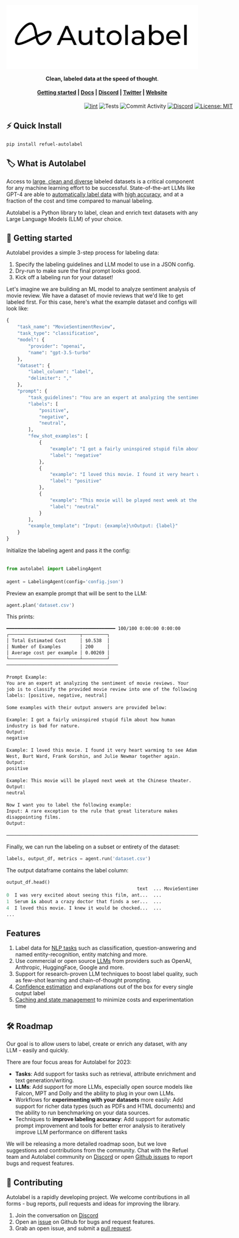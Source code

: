 <picture>
  <img alt="Refuel logo" src="docs/assets/Autolabel_blk_w_background.png">
</picture>
<p align="center">
    <b>Clean, labeled data at the speed of thought</b>.
</p>

<h4 align="center">
  <a href="https://docs.refuel.ai/guide/overview/getting-started/">Getting started</a> |
  <a href="https://docs.refuel.ai/">Docs</a> |
  <a href="https://discord.gg/fweVnRx6CU">Discord</a> |
  <a href="https://twitter.com/RefuelAI">Twitter</a> |
  <a href="https://www.refuel.ai/">Website</a>
</h4>

<div align="center" style="width:800px">

[![lint](https://github.com/refuel-ai/autolabel/actions/workflows/black.yaml/badge.svg)](https://github.com/refuel-ai/autolabel/actions/workflows/black.yaml/badge.svg) ![Tests](https://github.com/refuel-ai/autolabel/actions/workflows/test.yaml/badge.svg) ![Commit Activity](https://img.shields.io/github/commit-activity/m/refuel-ai/autolabel) [![Discord](https://img.shields.io/discord/1098746693152931901)](https://discord.gg/fweVnRx6CU) [![License: MIT](https://badgen.net/badge/license/MIT/blue)](https://opensource.org/licenses/MIT)
</div>

## ⚡ Quick Install

`pip install refuel-autolabel`

## 🏷 What is Autolabel

Access to [large, clean and diverse](https://twitter.com/karpathy/status/1528443124577513472?lang=en) labeled datasets is a critical component for any machine learning effort to be successful. State-of-the-art LLMs like GPT-4 are able to [automatically label data](https://arxiv.org/abs/2303.15056) with [high accuracy](https://arxiv.org/abs/2303.16854), and at a fraction of the cost and time compared to manual labeling.

Autolabel is a Python library to label, clean and enrich text datasets with any Large Language Models (LLM) of your choice.

## 🚀 Getting started

Autolabel provides a simple 3-step process for labeling data:

1. Specify the labeling guidelines and LLM model to use in a JSON config.
2. Dry-run to make sure the final prompt looks good.
3. Kick off a labeling run for your dataset!

Let's imagine we are building an ML model to analyze sentiment analysis of movie review. We have a dataset of movie reviews that we'd like to get labeled first. For this case, here's what the example dataset and configs will look like:

```python
{
    "task_name": "MovieSentimentReview",
    "task_type": "classification",
    "model": {
        "provider": "openai",
        "name": "gpt-3.5-turbo"
    },
    "dataset": {
        "label_column": "label",
        "delimiter": ","
    },
    "prompt": {
        "task_guidelines": "You are an expert at analyzing the sentiment of movie reviews. Your job is to classify the provided movie review into one of the following labels: {labels}",
        "labels": [
            "positive",
            "negative",
            "neutral",
        ],
        "few_shot_examples": [
            {
                "example": "I got a fairly uninspired stupid film about how human industry is bad for nature.",
                "label": "negative"
            },
            {
                "example": "I loved this movie. I found it very heart warming to see Adam West, Burt Ward, Frank Gorshin, and Julie Newmar together again.",
                "label": "positive"
            },
            {
                "example": "This movie will be played next week at the Chinese theater.",
                "label": "neutral"
            }
        ],
        "example_template": "Input: {example}\nOutput: {label}"
    }
}
```

Initialize the labeling agent and pass it the config:

```python

from autolabel import LabelingAgent

agent = LabelingAgent(config='config.json')
```

Preview an example prompt that will be sent to the LLM:

```python
agent.plan('dataset.csv')
```

This prints:

```
━━━━━━━━━━━━━━━━━━━━━━━━━━━━━━━━━━━━━━━━ 100/100 0:00:00 0:00:00
┌──────────────────────────┬─────────┐
│ Total Estimated Cost     │ $0.538  │
│ Number of Examples       │ 200     │
│ Average cost per example │ 0.00269 │
└──────────────────────────┴─────────┘
─────────────────────────────────────────

Prompt Example:
You are an expert at analyzing the sentiment of movie reviews. Your job is to classify the provided movie review into one of the following labels: [positive, negative, neutral]

Some examples with their output answers are provided below:

Example: I got a fairly uninspired stupid film about how human industry is bad for nature.
Output:
negative

Example: I loved this movie. I found it very heart warming to see Adam West, Burt Ward, Frank Gorshin, and Julie Newmar together again.
Output:
positive

Example: This movie will be played next week at the Chinese theater.
Output:
neutral

Now I want you to label the following example:
Input: A rare exception to the rule that great literature makes disappointing films.
Output:

─────────────────────────────────────────────────────────────────────────────────────────

```

Finally, we can run the labeling on a subset or entirety of the dataset:

```python
labels, output_df, metrics = agent.run('dataset.csv')
```

The output dataframe contains the label column:

```python
output_df.head()
                                                text  ... MovieSentimentReview_llm_label
0  I was very excited about seeing this film, ant...  ...                       negative
1  Serum is about a crazy doctor that finds a ser...  ...                       negative
4  I loved this movie. I knew it would be chocked...  ...                       positive
...
```

## Features

1. Label data for [NLP tasks](https://docs.refuel.ai/guide/tasks/classification_task/) such as classification, question-answering and named entity-recognition, entity matching and more.
2. Use commercial or open source [LLMs](https://docs.refuel.ai/guide/llms/llms/) from providers such as OpenAI, Anthropic, HuggingFace, Google and more.
3. Support for research-proven LLM techniques to boost label quality, such as few-shot learning and chain-of-thought prompting.
4. [Confidence estimation](https://docs.refuel.ai/guide/accuracy/confidence/) and explanations out of the box for every single output label
5. [Caching and state management](https://docs.refuel.ai/guide/reliability/state-management/) to minimize costs and experimentation time

## 🛠️ Roadmap
Our goal is to allow users to label, create or enrich any dataset, with any LLM - easily and quickly.

There are four focus areas for Autolabel for 2023:

* **Tasks**: Add support for tasks such as retrieval, attribute enrichment and text generation/writing.
* **LLMs**: Add support for more LLMs, especially open source models like Falcon, MPT and Dolly and the ability to plug in your own LLMs. 
* Workflows for **experimenting with your datasets** more easily: Add support for richer data types (such as PDFs and HTML documents) and the ability to run benchmarking on your data sources.
* Techniques to **improve labeling accuracy**: Add support for automatic prompt improvement and tools for better error analysis to iteratively improve LLM performance on different tasks 

We will be releasing a more detailed roadmap soon, but we love suggestions and contributions from the community. Chat with the Refuel team and Autolabel community on [Discord](https://discord.gg/fweVnRx6CU) or open [Github issues](https://github.com/refuel-ai/autolabel/issues) to report bugs and request features.

## 🙌 Contributing

Autolabel is a rapidly developing project. We welcome contributions in all forms - bug reports, pull requests and ideas for improving the library.

1. Join the conversation on [Discord](https://discord.gg/fweVnRx6CU)
2. Open an [issue](https://github.com/refuel-ai/autolabel/issues) on Github for bugs and request features.
3. Grab an open issue, and submit a [pull request](https://github.com/refuel-ai/autolabel/blob/main/CONTRIBUTING.md).
